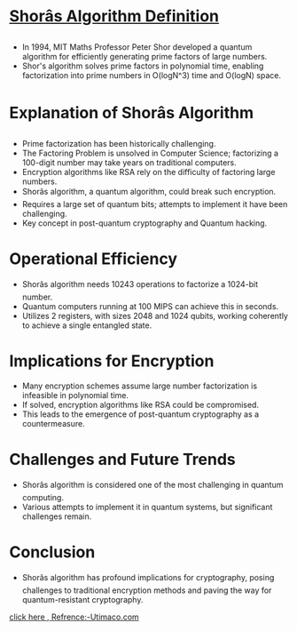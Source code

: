 # [Shorâs Algorithm Definition](https://utimaco.com/service/knowledge-base/post-quantum-cryptography/what-shors-algorithm#:~:text=Shor's%20algorithm%20is%20a%20quantum,and%20O(logN)%20space.)
- In 1994, MIT Maths Professor Peter Shor developed a quantum algorithm for efficiently generating prime factors of large numbers.
- Shor's algorithm solves prime factors in polynomial time, enabling factorization into prime numbers in O(logN^3) time and O(logN) space.

# Explanation of Shorâs Algorithm
- Prime factorization has been historically challenging.
- The Factoring Problem is unsolved in Computer Science; factorizing a 100-digit number may take years on traditional computers.
- Encryption algorithms like RSA rely on the difficulty of factoring large numbers.
- Shorâs algorithm, a quantum algorithm, could break such encryption.
- Requires a large set of quantum bits; attempts to implement it have been challenging.
- Key concept in post-quantum cryptography and Quantum hacking.

# Operational Efficiency
- Shorâs algorithm needs 10243 operations to factorize a 1024-bit number.
- Quantum computers running at 100 MIPS can achieve this in seconds.
- Utilizes 2 registers, with sizes 2048 and 1024 qubits, working coherently to achieve a single entangled state.

# Implications for Encryption
- Many encryption schemes assume large number factorization is infeasible in polynomial time.
- If solved, encryption algorithms like RSA could be compromised.
- This leads to the emergence of post-quantum cryptography as a countermeasure.

# Challenges and Future Trends
- Shorâs algorithm is considered one of the most challenging in quantum computing.
- Various attempts to implement it in quantum systems, but significant challenges remain.

# Conclusion
- Shorâs algorithm has profound implications for cryptography, posing challenges to traditional encryption methods and paving the way for quantum-resistant cryptography.

[click here ,
Refrence:-Utimaco.com](https://utimaco.com/service/knowledge-base/post-quantum-cryptography/what-shors-algorithm#:~:text=Shor's%20algorithm%20is%20a%20quantum,and%20O(logN)%20space.)

